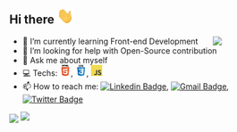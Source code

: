 ## Hi there  <img src="https://github.com/ABSphreak/ABSphreak/blob/master/gifs/Hi.gif" width="30px">

<!--**bhuvnesh/bhuvnesh** is a ✨ _special_ ✨ repository because its `README.md` (this file) appears on your GitHub profile.
Here are some ideas to get you started:-->  
<img align='right' src="https://media.giphy.com/media/M9gbBd9nbDrOTu1Mqx/giphy.gif" width="140">

<!-- - 🔭 I’m currently working on learning Front-end Development-->
- 🌱 I’m currently learning Front-end Development
- 🤔 I’m looking for help with Open-Source contribution
- 💬 Ask me about myself
- :computer: Techs: <img height="20" src="https://raw.githubusercontent.com/github/explore/80688e429a7d4ef2fca1e82350fe8e3517d3494d/topics/html/html.png">, <img height="20" src="https://raw.githubusercontent.com/github/explore/80688e429a7d4ef2fca1e82350fe8e3517d3494d/topics/css/css.png">, <img height="20" src="https://raw.githubusercontent.com/github/explore/80688e429a7d4ef2fca1e82350fe8e3517d3494d/topics/javascript/javascript.png">
- 📫 How to reach me: [![Linkedin Badge](https://img.shields.io/badge/-Bhuvnesh%20Kumar-blue?style=flat-square&logo=Linkedin&logoColor=white&link=https://www.linkedin.com/in/bhuvnesh-dev/)](https://www.linkedin.com/in/bhuvnesh-dev/), [![Gmail Badge](https://img.shields.io/badge/-Gmail-c14438?style=flat-square&logo=Gmail&logoColor=white&link=mailto:bhuvnesh5dev@gmail.com)](mailto:bhuvnesh5dev@gmail.com), [![Twitter Badge](https://img.shields.io/badge/-@sapiobhuvi-1ca0f1?style=flat-square&labelColor=1ca0f1&logo=twitter&logoColor=white&link=https://twitter.com/sapiobhuvi)](https://twitter.com/sapiobhuvi)

<a href= "https://bhuvneshdev.com"><img align='center' src="https://img.icons8.com/windows/32/000000/dev.png" /></a>
<img src="https://yata-apix-a9caea66-ad78-425f-aa08-e292558ebb65.lss.locawebcorp.com.br/b7c7dbff38ae4f419c94ce8d2254b9d9.png">

  
